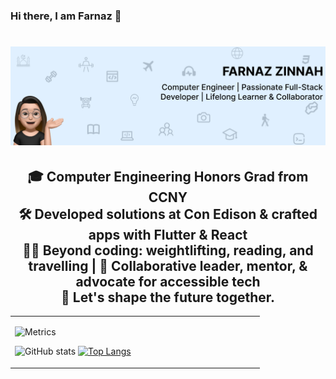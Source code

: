 ### Hi there, I am Farnaz 👋

<h1 align="center">
  <img src="https://github.com/fzinnah17/fzinnah17/blob/main/git.png" alt="My Banner"><br>
</h1>

<h2 align="center">
  🎓 Computer Engineering Honors Grad from CCNY <br>
  🛠 Developed solutions at Con Edison & crafted apps with Flutter & React <br>
  🏋️‍♂️ Beyond coding: weightlifting, reading, and travelling | 📖 Collaborative leader, mentor, & advocate for accessible tech <br>
  🤝 Let's shape the future together.
</h2>


<table>
  <tr>
    <td valign="top" width="50%">

![Metrics](https://metrics.lecoq.io/fzinnah17)



![GitHub stats](https://github-readme-stats.vercel.app/api?username=fzinnah17&show_icons=true&theme=radical&cache_seconds=0)
[![Top Langs](https://github-readme-stats.vercel.app/api/top-langs/?username=fzinnah17&layout=compact)](https://github.com/fzinnah17/github-readme-stats)


  </tr>
</table>





<!--
**fzinnah17/fzinnah17** is a ✨ _special_ ✨ repository because its `README.md` (this file) appears on your GitHub profile.

Here are some ideas to get you started:

- 🔭 I’m currently working on ...
- 🌱 I’m currently learning ...
- 👯 I’m looking to collaborate on ...
- 🤔 I’m looking for help with ...
- 💬 Ask me about ...
- 📫 How to reach me: ...
- 😄 Pronouns: ...
- ⚡ Fun fact: ...
-->
